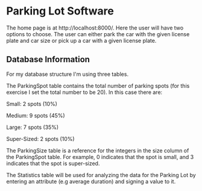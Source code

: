 # Parking Lot Software

The home page is at http://localhost:8000/. Here the user will have two options to choose. The user can either park the car with the given license plate and car size or pick up a car with a given license plate.

## Database Information

For my database structure I'm using three tables. 

The ParkingSpot table contains the total number of parking spots (for this exercise I set the total number to be 20). In this case there are:

Small: 2 spots (10%)

Medium: 9 spots (45%)

Large: 7 spots (35%)

Super-Sized: 2 spots (10%)

The ParkingSize table is a reference for the integers in the size column of the ParkingSpot table. For example, 0 indicates that the spot is small, and 3 indicates that the spot is super-sized.

The Statistics table will be used for analyzing the data for the Parking Lot by entering an attribute (e.g average duration) and signing a value to it.